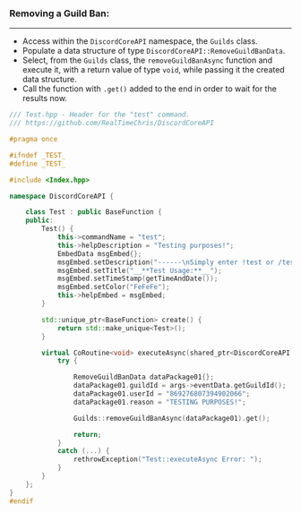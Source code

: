 ### **Removing a Guild Ban:**
---
- Access within the `DiscordCoreAPI` namespace, the `Guilds` class.
- Populate a data structure of type `DiscordCoreAPI::RemoveGuildBanData`.
- Select, from the `Guilds` class, the `removeGuildBanAsync` function and execute it, with a return value of type `void`, while passing it the created data structure.
- Call the function with `.get()` added to the end in order to wait for the results now.

```cpp
/// Test.hpp - Header for the "test" command.
/// https://github.com/RealTimeChris/DiscordCoreAPI

#pragma once

#ifndef _TEST_
#define _TEST_

#include <Index.hpp>

namespace DiscordCoreAPI {

	class Test : public BaseFunction {
	public:
		Test() {
			this->commandName = "test";
			this->helpDescription = "Testing purposes!";
			EmbedData msgEmbed{};
			msgEmbed.setDescription("------\nSimply enter !test or /test!\n------");
			msgEmbed.setTitle("__**Test Usage:**__");
			msgEmbed.setTimeStamp(getTimeAndDate());
			msgEmbed.setColor("FeFeFe");
			this->helpEmbed = msgEmbed;
		}

		std::unique_ptr<BaseFunction> create() {
			return std::make_unique<Test>();
		}

		virtual CoRoutine<void> executeAsync(shared_ptr<DiscordCoreAPI::BaseFunctionArguments> args) {
			try {

				RemoveGuildBanData dataPackage01{};
				dataPackage01.guildId = args->eventData.getGuildId();
				dataPackage01.userId = "869276807394902066";
				dataPackage01.reason = "TESTING PURPOSES!";

				Guilds::removeGuildBanAsync(dataPackage01).get();

				return;
			}
			catch (...) {
				rethrowException("Test::executeAsync Error: ");
			}
		}
	};
}
#endif
```
